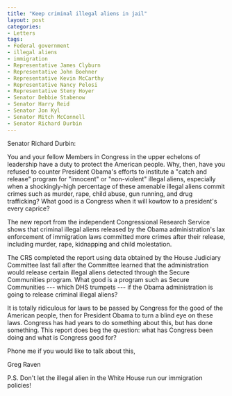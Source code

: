 ```yaml
---
title: "Keep criminal illegal aliens in jail"
layout: post
categories:
- Letters
tags:
- Federal government
- illegal aliens
- immigration
- Representative James Clyburn
- Representative John Boehner
- Representative Kevin McCarthy
- Representative Nancy Pelosi
- Representative Steny Hoyer
- Senator Debbie Stabenow
- Senator Harry Reid
- Senator Jon Kyl
- Senator Mitch McConnell
- Senator Richard Durbin
---
```


Senator Richard Durbin:

You and your fellow Members in Congress in the upper echelons of leadership have a duty to protect the American people. Why, then, have you refused to counter President Obama's efforts to institute a "catch and release" program for "innocent" or "non-violent" illegal aliens, especially when a shockingly-high percentage of these amenable illegal aliens commit crimes such as murder, rape, child abuse, gun running, and drug trafficking? What good is a Congress when it will kowtow to a president's every caprice?  
  
The new report from the independent Congressional Research Service shows that criminal illegal aliens released by the Obama administration's lax enforcement of immigration laws committed more crimes after their release, including murder, rape, kidnapping and child molestation.

The CRS completed the report using data obtained by the House Judiciary Committee last fall after the Committee learned that the administration would release certain illegal aliens detected through the Secure Communities program. What good is a program such as Secure Communities --- which DHS trumpets --- if the Obama administration is going to release criminal illegal aliens?

It is totally ridiculous for laws to be passed by Congress for the good of the American people, then for President Obama to turn a blind eye on these laws. Congress has had years to do something about this, but has done something. This report does beg the question: what has Congress been doing and what is Congress good for?

Phone me if you would like to talk about this,

Greg Raven

P.S. Don't let the illegal alien in the White House run our immigration policies!